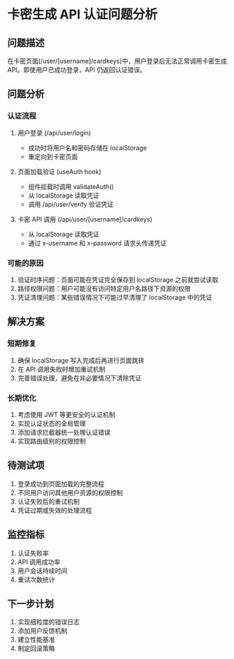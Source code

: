 # 卡密生成 API 认证问题分析

## 问题描述
在卡密页面(/user/[username]/cardkeys)中，用户登录后无法正常调用卡密生成 API。即使用户已成功登录，API 仍返回认证错误。

## 问题分析

### 认证流程
1. 用户登录 (/api/user/login)
   - 成功时将用户名和密码存储在 localStorage
   - 重定向到卡密页面

2. 页面加载验证 (useAuth hook)
   - 组件挂载时调用 validateAuth()
   - 从 localStorage 读取凭证
   - 调用 /api/user/verify 验证凭证

3. 卡密 API 调用 (/api/user/[username]/cardkeys)
   - 从 localStorage 读取凭证
   - 通过 x-username 和 x-password 请求头传递凭证

### 可能的原因
1. 验证时序问题：页面可能在凭证完全保存到 localStorage 之前就尝试读取
2. 路径权限问题：用户可能没有访问特定用户名路径下资源的权限
3. 凭证清理问题：某些错误情况下可能过早清理了 localStorage 中的凭证

## 解决方案

### 短期修复
1. 确保 localStorage 写入完成后再进行页面跳转
2. 在 API 调用失败时增加重试机制
3. 完善错误处理，避免在非必要情况下清除凭证

### 长期优化
1. 考虑使用 JWT 等更安全的认证机制
2. 实现认证状态的全局管理
3. 添加请求拦截器统一处理认证错误
4. 实现路由级别的权限控制

## 待测试项
1. 登录成功到页面加载的完整流程
2. 不同用户访问其他用户资源的权限控制
3. 认证失败后的重试机制
4. 凭证过期或失效的处理流程

## 监控指标
1. 认证失败率
2. API 调用成功率
3. 用户会话持续时间
4. 重试次数统计

## 下一步计划
1. 实现细粒度的错误日志
2. 添加用户反馈机制
3. 建立性能基准
4. 制定回滚策略